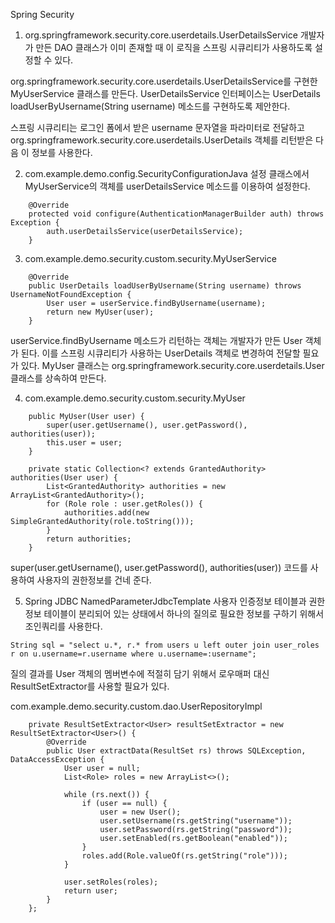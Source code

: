 Spring Security

1. org.springframework.security.core.userdetails.UserDetailsService
개발자가 만든 DAO 클래스가 이미 존재할 때 이 로직을 스프링 시큐리티가 사용하도록 설정할 수 있다.

org.springframework.security.core.userdetails.UserDetailsService를 구현한 MyUserService 클래스를 만든다.
UserDetailsService 인터페이스는 UserDetails loadUserByUsername(String username) 메소드를 구현하도록 제안한다.

스프링 시큐리티는 로그인 폼에서 받은 username 문자열을 파라미터로 전달하고 org.springframework.security.core.userdetails.UserDetails 객체를 리턴받은 다음 이 정보를 사용한다.

2. com.example.demo.config.SecurityConfigurationJava 
설정 클래스에서 MyUserService의 객체를  userDetailsService 메소드를 이용하여 설정한다.

```
	@Override
	protected void configure(AuthenticationManagerBuilder auth) throws Exception {
		auth.userDetailsService(userDetailsService);
	}
```

3. com.example.demo.security.custom.security.MyUserService

```
	@Override
	public UserDetails loadUserByUsername(String username) throws UsernameNotFoundException {
		User user = userService.findByUsername(username);
		return new MyUser(user);
	}
```

userService.findByUsername 메소드가 리턴하는 객체는 개발자가 만든 User 객체가 된다.
이를 스프링 시큐리티가 사용하는 UserDetails 객체로 변경하여 전달할 필요가 있다.
MyUser 클래스는 org.springframework.security.core.userdetails.User 클래스를 상속하여 만든다.

4. com.example.demo.security.custom.security.MyUser

```
	public MyUser(User user) {
		super(user.getUsername(), user.getPassword(), authorities(user));
		this.user = user;
	}

	private static Collection<? extends GrantedAuthority> authorities(User user) {
        List<GrantedAuthority> authorities = new ArrayList<GrantedAuthority>();
        for (Role role : user.getRoles()) {
        	authorities.add(new SimpleGrantedAuthority(role.toString()));
		}
        return authorities;
    }
```

super(user.getUsername(), user.getPassword(), authorities(user)) 코드를 사용하여 사용자의 권한정보를 건네 준다.

5. Spring JDBC NamedParameterJdbcTemplate
사용자 인증정보 테이블과 권한정보 테이블이 분리되어 있는 상태에서 하나의 질의로 필요한 정보를 구하기 위해서 조인쿼리를 사용한다.

```
String sql = "select u.*, r.* from users u left outer join user_roles r on u.username=r.username where u.username=:username";
```

질의 결과를 User 객체의 멤버변수에 적절히 담기 위해서 로우매퍼 대신 ResultSetExtractor를 사용할 필요가 있다.

com.example.demo.security.custom.dao.UserRepositoryImpl

```
	private ResultSetExtractor<User> resultSetExtractor = new ResultSetExtractor<User>() {
		@Override
		public User extractData(ResultSet rs) throws SQLException, DataAccessException {
			User user = null;
			List<Role> roles = new ArrayList<>();
			
			while (rs.next()) {
				if (user == null) {
					user = new User();
					user.setUsername(rs.getString("username"));
					user.setPassword(rs.getString("password"));
					user.setEnabled(rs.getBoolean("enabled"));
				}
				roles.add(Role.valueOf(rs.getString("role")));
			}
			
			user.setRoles(roles);
			return user;
		}
	};
```
